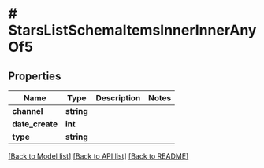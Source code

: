 # # StarsListSchemaItemsInnerInnerAnyOf5

## Properties

Name | Type | Description | Notes
------------ | ------------- | ------------- | -------------
**channel** | **string** |  |
**date_create** | **int** |  |
**type** | **string** |  |

[[Back to Model list]](../../README.md#models) [[Back to API list]](../../README.md#endpoints) [[Back to README]](../../README.md)
